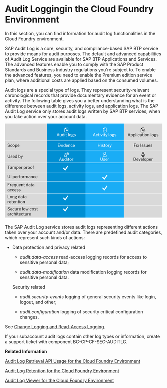 <!-- loiof92c86ab11f6474ea5579d839051c334 -->

# Audit Loggingin the Cloud Foundry Environment

In this section, you can find information for audit log functionalities in the Cloud Foundry environment.

SAP Audit Log is a core, security, and compliance-based SAP BTP service to provide means for audit purposes. The default and advanced capabilities of Audit Log Service are available for SAP BTP Applications and Services. The advanced features enable you to comply with the SAP Product Standards and Business Industry regulations you're subject to. To enable the advanced features, you need to enable the Premium edition service plan, where additional costs are applied based on the consumed volumes.

Audit logs are a special type of logs. They represent security-relevant chronological records that provide documentary evidence for an event or activity. The following table gives you a better understanding what is the difference between audit logs, activity logs, and application logs. The SAP Audit Log service only stores audit logs written by SAP BTP services, when you take action over your account data.

![](images/Log_type_differences_325f42d.png)

The SAP Audit Log service stores audit logs representing different actions taken over your account and/or data. There are predefined audit categories, which represent such kinds of actions:

-   Data protection and privacy related

    -   *audit.data-access* read-access logging records for access to sensitive personal data;

    -   *audit.data-modification* data modification logging records for sensitive personal data.


    Security related

    -   *audit.security-events* logging of general security events like login, logout, and other;

    -   *audit.configuration* logging of security critical configuration changes.



See [Change Logging and Read-Access Logging](../60-security/change-logging-and-read-access-logging-93fac8d.md).

If your subaccount audit logs contain other log types or information, create a support ticket with component BC-CP-CF-SEC-AUDITLG.

**Related Information**  


[Audit Log Retrieval API Usage for the Cloud Foundry Environment](audit-log-retrieval-api-usage-for-the-cloud-foundry-environment-30ece35.md "The audit log retrieval API allows you to retrieve the audit logs for your SAP BTP Cloud Foundry environment account. It provides the audit log results as a collection of JSON entities.")

[Audit Log Retention for the Cloud Foundry Environment](audit-log-retention-for-the-cloud-foundry-environment-adaefa6.md "The audit log data stored for your account is retained for 90 days, after which it's deleted.")

[Audit Log Viewer for the Cloud Foundry Environment](audit-log-viewer-for-the-cloud-foundry-environment-e3baa5f.md "The SAP Audit Log Viewer service displays the audit logs for your Cloud Foundry account, produced by SAP applications and services you’ve subscribed to.")

